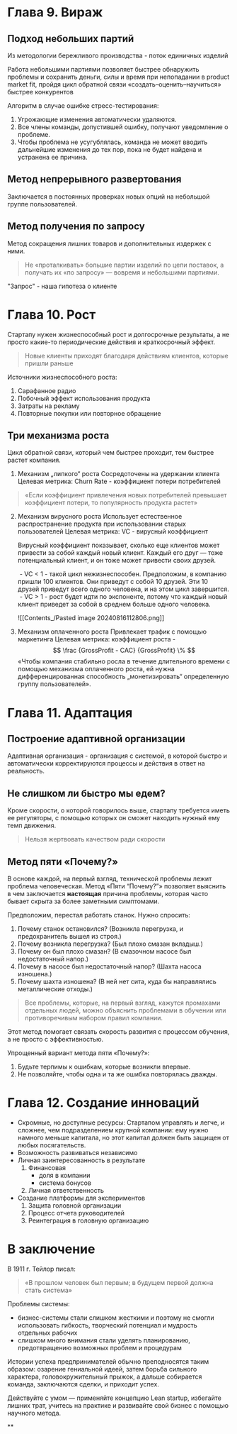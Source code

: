 # Глава 9. Вираж

## Подход небольших партий
Из методологии бережливого производства - поток единичных изделий

Работа небольшими партиями позволяет быстрее обнаружить проблемы и сохранить деньги, силы и время при непопадании в product market fit,  пройдя цикл обратной связи «создать–оценить–научиться» быстрее конкурентов

Алгоритм в случае ошибке стресс-тестирования:
1. Угрожающие изменения автоматически удаляются.
2. Все члены команды, допустившей ошибку, получают уведомление о проблеме.
3. Чтобы проблема не усугублялась, команда не может вводить дальнейшие изменения до тех пор, пока не будет найдена и устранена ее причина.
## Метод непрерывного развертования
Заключается в постоянных проверках новых опций на небольшой группе пользователей.
## Метод получения по запросу
 Метод сокращения лишних товаров и дополнительных издержек с ними.
 
>  Не «проталкивать» большие партии изделий по цепи поставок, а получать их «по запросу» — вовремя и небольшими партиями.

"Запрос" - наша гипотеза о клиенте
# Глава 10. Рост

Стартапу нужен жизнеспособный рост и долгосрочные результаты, а не просто какие-то периодические действия и краткосрочный эффект.

> Новые клиенты приходят благодаря действиям клиентов, которые пришли раньше

Источники жизнеспособного роста:
1. Сарафанное радио
2. Побочный эффект использования продукта
3. Затраты на рекламу
4. Повторные покупки или повторное обращение
## Три механизма роста
Цикл обратной связи, который чем быстрее проходит, тем быстрее растет компания.

1. Механизм „липкого“ роста
	Сосредоточены на удержании клиента
	Целевая метрика: Churn Rate - коэффициент потери потребителей

> «Если коэффициент привлечения новых потребителей превышает коэффициент потери, то популярность продукта растет»

2. Механизм вирусного роста
	Использует естественное распространение продукта при использовании старых пользователей 
	Целевая метрика: VC - вирусный коэффициент
	
	Вирусный коэффициент показывает, сколько еще клиентов может привести за собой каждый новый клиент. Каждый его друг — тоже потенциальный клиент, и он тоже может привести своих друзей.
	
	 - VC < 1 - такой цикл нежизнеспособен. Предположим, в компанию пришли 100 клиентов. Они приведут с собой 10 друзей. Эти 10 друзей приведут всего одного человека, и на этом цикл завершится.
	 - VC > 1 - рост будет идти по экспоненте, потому что каждый новый клиент приведет за собой в среднем больше одного человека.
	
	![[Contents_/Pasted image 20240816112806.png]]

3. Механизм оплаченного роста
	Привлекает трафик с помощью маркетинга
	Целевая метрика: коэффициент роста -
$$
	\frac {GrossProfit - CAC} {GrossProfit} \%
$$
	«Чтобы компания стабильно росла в течение длительного времени с помощью механизма оплаченного роста, ей нужна дифференцированная способность „монетизировать“ определенную группу пользователей».
# Глава 11. Адаптация
##  Построение адаптивной организации
Адаптивная организация - организация с системой, в которой быстро и автоматически корректируются процессы и действия в ответ на реальность. 
## Не слишком ли быстро мы едем?
Кроме скорости, о которой говорилось выше, стартапу требуется иметь ее регуляторы, с помощью которых он сможет находить нужный ему темп движения.

> Нельзя жертвовать качеством ради скорости

## Метод пяти «Почему?»
В основе каждой, на первый взгляд, технической проблемы лежит проблема человеческая. Метод «Пяти “Почему?”» позволяет выяснить в чем заключается **настоящая** причина проблемы, которая часто бывает скрыта за более заметными симптомами.

Предположим, перестал работать станок. Нужно спросить:
1. Почему станок остановился? (Возникла перегрузка, и предохранитель вышел из строя.)
2. Почему возникла перегрузка? (Был плохо смазан вкладыш.)
3. Почему он был плохо смазан? (В смазочном насосе был недостаточный напор.)
4. Почему в насосе был недостаточный напор? (Шахта насоса изношена.)
5. Почему шахта изношена? (В ней нет сита, куда бы направлялись металлические отходы.)

>   Все проблемы, которые, на первый взгляд, кажутся промахами отдельных людей, можно объяснить проблемами в обучении или противоречивым набором правил компании.

Этот метод помогает связать скорость развития с процессом обучения, а не просто с эффективностью.

Упрощенный вариант метода пяти «Почему?»:
1. Будьте терпимы к ошибкам, которые возникли впервые.
2. Не позволяйте, чтобы одна и та же ошибка повторялась дважды.

# Глава 12. Создание инноваций
- Скромные, но доступные ресурсы:
	Cтартапом управлять и легче, и сложнее, чем подразделением крупной компании: ему нужно намного меньше капитала, но этот капитал должен быть защищен от любых посягательств.
- Возможность развиваться независимо
- Личная заинтересованность в результате
	1. Финансовая
		- доля в компании
		- система бонусов
	2. Личная ответственность
- Создание платформы для экспериментов
	1. Защита головной организации
	2. Процесс отчета руководителей
	3. Реинтеграция в головную организацию
# В заключение

В 1911 г. Тейлор писал: 
> «В прошлом человек был первым; в будущем первой должна стать система»

Проблемы системы:
- бизнес-системы стали слишком жесткими и поэтому не смогли использовать гибкость, творческий потенциал и мудрость отдельных рабочих
- слишком много внимания стали уделять планированию, предотвращению возможных проблем и процедурам

Истории успеха предпринимателей обычно преподносятся таким образом: озарение гениальной идеей, затем борьба сильного характера, головокружительный прыжок, а дальше собирается команда, заключаются сделки, и приходит успех.

  

Действуйте с умом — применяйте концепцию Lean startup, избегайте лишних трат, учитесь на практике и развивайте свой бизнес с помощью научного метода.

**